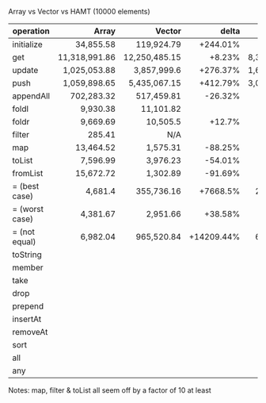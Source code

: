 

Array vs Vector vs HAMT (10000 elements)

|operation       |      Array      |      Vector     |   delta   |       HAMT      |
|----------------|----------------:|----------------:|----------:|----------------:|
| initialize     |       34,855.58 |      119,924.79 |  +244.01% |       15,724.15 |
| get            |   11,318,991.86 |   12,250,485.15 |    +8.23% |    8,370,646.11 |
| update         |    1,025,053.88 |     3,857,999.6 |  +276.37% |    1,681,214.59 |
| push           |    1,059,898.65 |    5,435,067.15 |  +412.79% |    3,053,189.46 |
| appendAll      |      702,283.32 |      517,459.81 |   -26.32% |        5,458.77 |
| foldl          |        9,930.38 |       11,101.82 |           |        8,318.21 |
| foldr          |        9,669.69 |       10,505.5  |    +12.7% |        8,565.88 |
| filter         |          285.41 |         N/A     |           |        1,427.02 |
| map            |       13,464.52 |        1,575.31 |   -88.25% |        9,964.93 |
| toList         |        7,596.99 |        3,976.23 |   -54.01% |        6,111.59 |
| fromList       |       15,672.72 |        1,302.89 |   -91.69% |       12,009.55 |
| = (best case)  |        4,681.4  |      355,736.16 |  +7668.5% |      287,590.69 |
| = (worst case) |        4,381.67 |        2,951.66 |   +38.58% |        2,408.48 |
| = (not equal)  |        6,982.04 |      965,520.84 |+14209.44% |      685,922.68 |
| toString       |                 |                 |           |                 |
| member         |                 |                 |           |                 |
| take           |                 |                 |           |                 |
| drop           |                 |                 |           |                 |
| prepend        |                 |                 |           |                 |
| insertAt       |                 |                 |           |                 |
| removeAt       |                 |                 |           |                 |
| sort           |                 |                 |           |                 |
| all            |                 |                 |           |                 |
| any            |                 |                 |           |                 |

Notes:
map, filter & toList all seem off by a factor of 10 at least